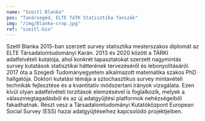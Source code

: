 ```yaml
---
name: "Szeitl Blanka"
pos: "Tanársegéd, ELTE TáTK Statisztika Tanszék"
img: "/img/Blanka-crop.jpg"
ref: "szeitl-bio"
---
```


Szeitl Blanka 2015-ban szerzett survey statisztika mesterszakos diplomát az ELTE Társadalomtudományi Karán. 2013 és 2020 között a TÁRKI adatfelvételi kutatója, ahol konkrét tapasztatokat szerzett nagymintás survey kutatások statisztikai hátterének tervezéséről és lebonyolításáról. 2017 óta a Szegedi Tudományegyetem alkalmazott matematika szakos PhD hallgatója. Doktori kutatási témája a sztochasztikus survey mintavételi technikák fejlesztése és a kvantitatív módszertani irányok vizsgálata. Ezen kívül olyan adatfelvételi torzítások elemzésével is foglalkozik, melyek a válaszmegtagadásból és az új adatgyűjtési platformok nehézségeiből fakadhatnak. Részt vesz a Társadalomtudományi Kutatóközpont European Social Survey (ESS) hazai adatgyűjtéseihez kapcsolódó projektjeiben.
